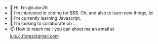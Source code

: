 - 👋 Hi, I’m @luisin76
- 👀 I’m interested in coding for $$$. Oh, and also to learn new things, lol
- 🌱 I’m currently learning Javascript. 
- 💞️ I’m looking to collaborate on ...
- 📫 How to reach me : you can shoot me an email at luis.c.flores@gmail.com

<!---
luisin76/luisin76 is a ✨ special ✨ repository because its `README.md` (this file) appears on your GitHub profile.
You can click the Preview link to take a look at your changes.
--->
